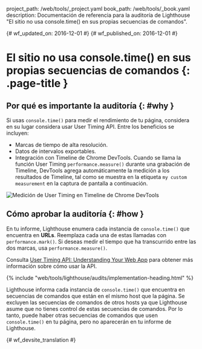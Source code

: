 project_path: /web/tools/_project.yaml
book_path: /web/tools/_book.yaml
description: Documentación de referencia para la auditoría de Lighthouse "El sitio no usa console.time() en sus propias secuencias de comandos".

{# wf_updated_on: 2016-12-01 #}
{# wf_published_on: 2016-12-01 #}

# El sitio no usa console.time() en sus propias secuencias de comandos  {: .page-title }

## Por qué es importante la auditoría {: #why }

Si usas `console.time()` para medir el rendimiento de tu página, considera
en su lugar considera usar User Timing API. Entre los beneficios se incluyen:

* Marcas de tiempo de alta resolución.
* Datos de intervalos exportables.
* Integración con Timeline de Chrome DevTools. Cuando se llama la función User Timing
  `performance.measure()` durante una grabación de Timeline, DevTools
  agrega automáticamente la medición a los resultados de Timeline, tal como se muestra en la etiqueta
  `my custom measurement` en la captura de pantalla a continuación.

![Medición de User Timing en Timeline de Chrome DevTools][timeline]

[timeline]: /web/tools/lighthouse/images/user-timing-measurement-in-devtools.png

## Cómo aprobar la auditoría {: #how }

En tu informe, Lighthouse enumera cada instancia de `console.time()` que
encuentra en **URLs**. Reemplaza cada una de estas llamadas con `performance.mark()`.
Si deseas medir el tiempo que ha transcurrido entre las dos marcas, usa
`performance.measure()`.

Consulta [User Timing API: Understanding Your Web App][html5rocks]
para obtener más información sobre cómo usar la API.

[html5rocks]: https://www.html5rocks.com/en/tutorials/webperformance/usertiming/

{% include "web/tools/lighthouse/audits/implementation-heading.html" %}

Lighthouse informa cada instancia de `console.time()` que encuentra en
secuencias de comandos que están en el mismo host que la página. Se excluyen las secuencias de comandos de otros hosts
ya que Lighthouse asume que no tienes control de estas
secuencias de comandos. Por lo tanto, puede haber otras secuencias de comandos que usen `console.time()` en tu página,
pero no aparecerán en tu informe de Lighthouse.


{# wf_devsite_translation #}
